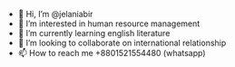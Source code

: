 - 👋 Hi, I’m @jelaniabir
- 👀 I’m interested in human resource management
- 🌱 I’m currently learning english literature
- 💞️ I’m looking to collaborate on international relationship
- 📫 How to reach me +8801521554480 (whatsapp)

<!---
jelaniabir/jelaniabir is a ✨ special ✨ repository because its `README.md` (this file) appears on your GitHub profile.
You can click the Preview link to take a look at your changes.
--->
